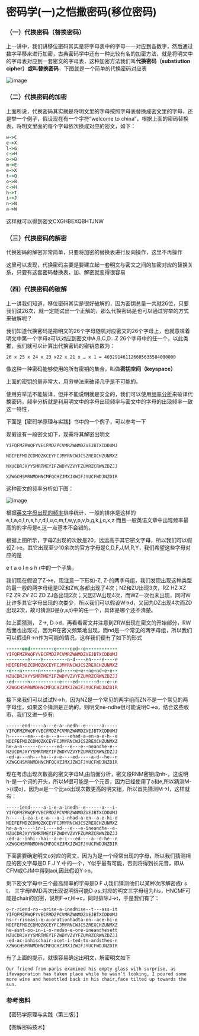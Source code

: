 # 密码学(一)之恺撒密码(移位密码)
### （一）代换密码（替换密码）

上一讲中，我们讲移位密码其实是将字母表中的字母一一对应到各数字，然后通过数字平移来进行加密，古典密码学中还有一种比较有名的加密方法，就是将明文中的字母表对应到一套密文的字母表，这种加密方法我们叫**代换密码（substiution cipher）**或叫**替换密码**，下图就是一个简单的代换密码对应表

![image](http://upload-images.jianshu.io/upload_images/1796624-db5bd0e79f37103e?imageMogr2/auto-orient/strip%7CimageView2/2/w/1240)

### （二）代换密码的加密

上面所说，代换密码其实就是将明文里的字母按照字母表替换成密文里的字母，还是举一个例子，假设现在有一个字符“welcome to china”，根据上面的密码替换表，将明文里面的每个字母依次换成对应的密文，如下：

```ruby
w->C
e->X
l->G
c->H
o->B
m->E
e->X
t->Q
o->B
c->H
h->T
i->J
n->N
a->W
```

这样就可以得到密文CXGHBEXQBHTJNW

### （三）代换密码的解密

代换密码的解密非常简单，只要将加密的替换表进行反向操作，这里不再操作

这里可以发现，代换密码主要是要建立起一套明文与密文之间的加密对应的替换关系，只要有这套密码替换表，加、解密就变得很容易

### （四）代换密码的破解

上一讲我们知道，移位密码其实是很好破解的，因为密钥总量一共就26位，只要我们试26次，就一定能试出一个正解的，那么代换密码是也可以通过穷举的方式来破解呢？

我们知道代换密码是把明文的26个字母随机对应密文的26个字母上，也就意味着明文中第一个字母a可以对应到密文中A,B,C,D…Z 26个字母中的任一个，以此类推，我们就可以计算出代换密码的密钥总数为：
```
26 x 25 x 24 x 23 x22 x 21 x … x 1 = 403291461126605635584000000
```
像这种一种密码能够使用的所有密钥的集合，叫做**密钥空间（keyspace）**

上面的密钥的量非常大，用穷举法来破译几乎是不可能的。

使用穷举法不能破译，但并不能说明就是安全的，我们可以使用[频率分析](https://baike.baidu.com/item/%E5%AD%97%E6%AF%8D%E9%A2%91%E7%8E%87/9669044?fr=aladdin)来破译代换密码，频率分析就是利用明文中的字母出现频率与密文中的字母的出现频率一致这一特性，

下面是【密码学原理与实践】书中的一个例子，可以参考一下

现假设有一段密文如下，现需将其解密出明文
```
YIFQFMZRWQFYVECFMDZPCVMRZWNMDZVEJBTXCDDUMJ

NDIFEFMDZCDMQZKCEYFCJMYRNCWJCSZREXCHZUNMXZ

NXUCDRJXYYSMRTMEYIFZWDYVZVYFZUMRZCRWNZDZJJ

XZWGCHSMRNMDHNCMFQCHZJMXJXWIFJYUCFWDJNZDIR
```
这种密文的频率分析如下图：

![image](http://upload-images.jianshu.io/upload_images/1796624-3e73907eab25c8f3?imageMogr2/auto-orient/strip%7CimageView2/2/w/1240)

根据[英文字母出现的频率](https://zh.wikipedia.org/wiki/%E5%AD%97%E6%AF%8D%E9%A2%91%E7%8E%87)排序统计，一般的排序是这样的e,t,a,o,I,n,s,h,r,d,l,u,c,m,f,w,y,p,v,b,g,k,j,q,x,z 而且一般英语文章中出现频率最高的的字母是e,这一点基本不会错的。

根据上图所示，字母Z出现的次数是20，远远高于其它密文字母，所以我们可以假设Z->e。其它出现至少10余次的官方字母是C,D,F,J,M,R,Y，我们希望这些字母对应的是

e t a o l n s h r中的一个子集，

我们现在假设了Z->e，现注意一下形如-Z, Z-的两字母组，我们发现出现这种类型的最一般的两字母组是DZ和ZW,各都出现了4次；NZ和ZU出现3次，RZ HZ XZ FZ ZR ZV ZC ZD ZJ各出现2次；又因ZW出现4次，而WZ一次也未出现，同时W比许多其它字母出现的次娄少，所以我们可以假设W->d，又因为DZ出现4次而ZD出现2次，故可猜测D是{r,s,t}中的任一个，具体是哪个还不清楚。

如上面猜测， Z->, D->d，再看看密文并注意到ZRW出现在密文的开始部分，RW后面也出现过，因为R在密文频繁地出现，而nd是一个常见的两字母组，所以我们可以假设R->n作为可能的情况，这样我们便有了如下的形式
```ruby
------end---------e-----ned--e------------
YIFQFMZRWQFYVECFMDZPCVMRZWNMDZVEJBTXCDDUMJ
--------e----e---------n-d----en----e----e
NDIFEFMDZCDMQZKCEYFCJMYRNCWJCSZREXCHZUNMXZ
-e---n------n------ed-----e-e--ne-nd-e-e--
NZUCDRJXYYSMRTMEYIFZWDYVZVYFZUMRZCRWNZDZJJ
-ed-----n-----------e----ed-------d---e--n
XZWGCHSMRNMDHNCMFQCHZJMXJZWIFJYUCFWDJNZDIR
```
接下来我们可以试试N->h，因为NZ是一个常见的两字组而ZN不是一个常见的两字母组，如果这个猜测是正确的，则明文ne-ndhe很可能说明C->a，结合这些收市，我们又进一步有:
```
------end-----a---e-a--nedh--e------a-----
YIFQFMZRWQFYVECFMDZPCVMRZWNMDZVEJBTXCDDUMJ
h-------ea---e-a---a----ehad-a-en-a-e-h--e
NDIFEFMDZCDMQZKCEYFCJMYRNCWJCSZREXCHZUNMXZ
he-a-n------n------ed---e---e--neandhe-e--
NZUCDRJXYYSMRTMEYIFZWDYVZVYFZUMRZCRWNZDZJJ
-ed-a---nh---ha---a-e----ed-----a-d--he--n
XZWGCHSMRNMDHNCMFQCHZJMXJZWIFJYUCFWDJNZDIR
```
现在考虑出现次数高的密文字母M,由前面分析，密文段RNM密钥成nh-，这说明h-是一个词的开头，所以M很可能是一个元音，因为已经使用了a和e,所以猜测M->{i或o}，因为ai是一个比ao出现次数更高的明文组，所以首先猜测M->I，这样就有：
```
-----iend-----a-i-e-a-inedh--e------a---i-
YIFQFMZRWQFYVECFMDZPCVMRZWNMDZVEJBTXCDDUMJ
h-----i-ea-i-e-a---a-i-nhad-a-en--a-e-hi-e
NDIFEFMDZCDMQZKCEYFCJMYRNCWJCSZREXCHZUNMXZ
he-a-n-----in-i----ed---e---e-ineandhe--e-
NZUCDRJXYYSMRTMEYIFZWDYVZVYFZUMRZCRWNZDZJJ
-ed-a--inhi--hai--a-e-i---ed----a--d-he--n
XZWGCHSMRNMDHNCMFQCHZJMXJZWIFJYUCFWDJNZDIR
```
下面需要确定明文o对应的密文，因为为是一个经常出现的字母，所以我们猜测相应的密文字母是D F J Y 中的一个，Y似乎最有可能，否则将得到长元音，即从CFM或CJM中得到aoi,因此假设Y->o。

剩下密文字母中三个最高频率的字母是D F J,我们猜测他们以某种次序解密成r s t， 三字母NMD两次出现说明很可能D->s,对应的明文三字母组为his，HNCMF可能是chair的加密，说明F->r,H->c，同时排除J->t，于是我们有了：
```
o-r-riend-ro--arise-a-inedhise--t---ass-it
YIFQFMZRWQFYVECFMDZPCVMRZWNMDZVEJBTXCDDUMJ
hs-r-riseasi-e-a-orationhadta-en--ace-hi-e
NDIFEFMDZCDMQZKCEYFCJMYRNCWJCSZREXCHZUNMXZ
he-asnt-oo-in-i-o-redso-e-ore-ineandhesett
NZUCDRJXYYSMRTMEYIFZWDYVZVYFZUMRZCRWNZDZJJ
-ed-ac-inhischair-acet-i-ted-to-ardsthes-n
XZWGCHSMRNMDHNCMFQCHZJMXJZWIFJYUCFWDJNZDIR
```
有了上面的提示，就很容易确定出明文，解密明文如下
```
Our friend from paris examined his empty glass with surprise, as ifevaporation has taken place while he wasn’t looking, I poured some more wine and hesettled back in his chair,face tilted up towards the sun.
```
### 参考资料

【密码学原理与实践（第三版）】

【图解密码技术】
